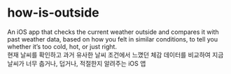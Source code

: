 # how-is-outside

An iOS app that checks the current weather outside and compares it with past weather data, based on how you felt in similar conditions, to tell you whether it’s too cold, hot, or just right.  
현재 날씨를 확인하고 과거 유사한 날씨 조건에서 느꼈던 체감 데이터를 비교하여 지금 날씨가 너무 춥거나, 덥거나, 적절한지 알려주는 iOS 앱  
